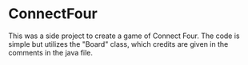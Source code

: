 # ConnectFour

This was a side project to create a game of Connect Four. The code is simple but utilizes the "Board" class, which credits are given in the comments in the java file.
